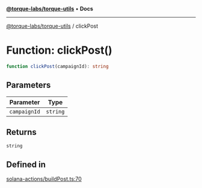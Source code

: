 [**@torque-labs/torque-utils**](../README.md) • **Docs**

***

[@torque-labs/torque-utils](../README.md) / clickPost

# Function: clickPost()

```ts
function clickPost(campaignId): string
```

## Parameters

| Parameter | Type |
| ------ | ------ |
| `campaignId` | `string` |

## Returns

`string`

## Defined in

[solana-actions/buildPost.ts:70](https://github.com/torque-labs/torque-utils/blob/fcba00c7b8994c0932484e8f489988b91291c603/solana-actions/buildPost.ts#L70)
